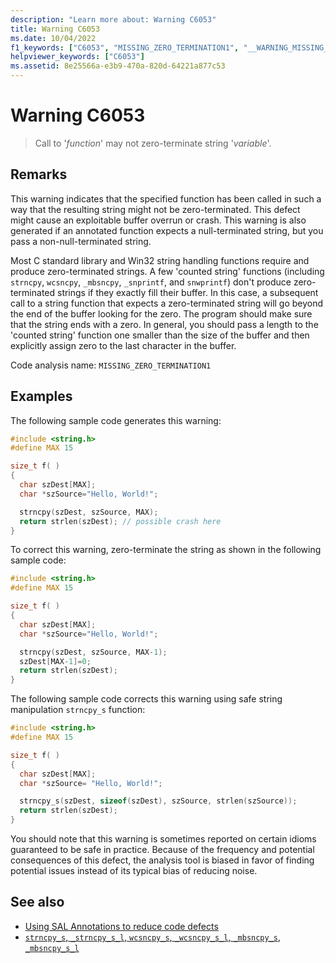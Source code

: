 ```yaml
---
description: "Learn more about: Warning C6053"
title: Warning C6053
ms.date: 10/04/2022
f1_keywords: ["C6053", "MISSING_ZERO_TERMINATION1", "__WARNING_MISSING_ZERO_TERMINATION1"]
helpviewer_keywords: ["C6053"]
ms.assetid: 8e25566a-e3b9-470a-820d-64221a877c53
---
```

# Warning C6053

> Call to '*function*' may not zero-terminate string '*variable*'.

## Remarks

This warning indicates that the specified function has been called in such a way that the resulting string might not be zero-terminated. This defect might cause an exploitable buffer overrun or crash. This warning is also generated if an annotated function expects a null-terminated string, but you pass a non-null-terminated string.

Most C standard library and Win32 string handling functions require and produce zero-terminated strings. A few 'counted string' functions (including `strncpy`, `wcsncpy`, `_mbsncpy`, `_snprintf`, and `snwprintf`) don't produce zero-terminated strings if they exactly fill their buffer. In this case, a subsequent call to a string function that expects a zero-terminated string will go beyond the end of the buffer looking for the zero. The program should make sure that the string ends with a zero. In general, you should pass a length to the 'counted string' function one smaller than the size of the buffer and then explicitly assign zero to the last character in the buffer.

Code analysis name: `MISSING_ZERO_TERMINATION1`

## Examples

The following sample code generates this warning:

```cpp
#include <string.h>
#define MAX 15

size_t f( )
{
  char szDest[MAX];
  char *szSource="Hello, World!";

  strncpy(szDest, szSource, MAX);
  return strlen(szDest); // possible crash here
}
```

To correct this warning, zero-terminate the string as shown in the following sample code:

```cpp
#include <string.h>
#define MAX 15

size_t f( )
{
  char szDest[MAX];
  char *szSource="Hello, World!";

  strncpy(szDest, szSource, MAX-1);
  szDest[MAX-1]=0;
  return strlen(szDest);
}
```

The following sample code corrects this warning using safe string manipulation `strncpy_s` function:

```cpp
#include <string.h>
#define MAX 15

size_t f( )
{
  char szDest[MAX];
  char *szSource= "Hello, World!";

  strncpy_s(szDest, sizeof(szDest), szSource, strlen(szSource));
  return strlen(szDest);
}
```

You should note that this warning is sometimes reported on certain idioms guaranteed to be safe in practice. Because of the frequency and potential consequences of this defect, the analysis tool is biased in favor of finding potential issues instead of its typical bias of reducing noise.

## See also

- [Using SAL Annotations to reduce code defects](using-sal-annotations-to-reduce-c-cpp-code-defects.md)
- [`strncpy_s`, `_strncpy_s_l`, `wcsncpy_s`, `_wcsncpy_s_l`, `_mbsncpy_s`, `_mbsncpy_s_l`](../c-runtime-library/reference/strncpy-s-strncpy-s-l-wcsncpy-s-wcsncpy-s-l-mbsncpy-s-mbsncpy-s-l.md)
